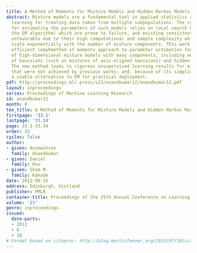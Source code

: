 ```yaml
---
title: A Method of Moments for Mixture Models and Hidden Markov Models
abstract: Mixture models are a fundamental tool in applied statistics and machine
  learning for treating data taken from multiple subpopulations. The current practice
  for estimating the parameters of such models relies on local search heuristics (\emphe.g.,
  the EM algorithm) which are prone to failure, and existing consistent methods are
  unfavorable due to their high computational and sample complexity which typically
  scale exponentially with the number of mixture components. This work develops an
  efficient \emphmethod of moments approach to parameter estimation for a broad class
  of high-dimensional mixture models with many components, including multi-view mixtures
  of Gaussians (such as mixtures of axis-aligned Gaussians) and hidden Markov models.
  The new method leads to rigorous unsupervised learning results for mixture models
  that were not achieved by previous works; and, because of its simplicity, it offers
  a viable alternative to EM for practical deployment.
pdf: http://proceedings.mlr.press/v23/anandkumar12/anandkumar12.pdf
layout: inproceedings
series: Proceedings of Machine Learning Research
id: anandkumar12
month: 0
tex_title: A Method of Moments for Mixture Models and Hidden Markov Models
firstpage: '33.1'
lastpage: '33.34'
page: 33.1-33.34
order: 33
cycles: false
author:
- given: Animashree
  family: Anandkumar
- given: Daniel
  family: Hsu
- given: Sham M.
  family: Kakade
date: 2012-06-16
address: Edinburgh, Scotland
publisher: PMLR
container-title: Proceedings of the 25th Annual Conference on Learning Theory
volume: '23'
genre: inproceedings
issued:
  date-parts:
  - 2012
  - 6
  - 16
# Format based on citeproc: http://blog.martinfenner.org/2013/07/30/citeproc-yaml-for-bibliographies/
---
```

